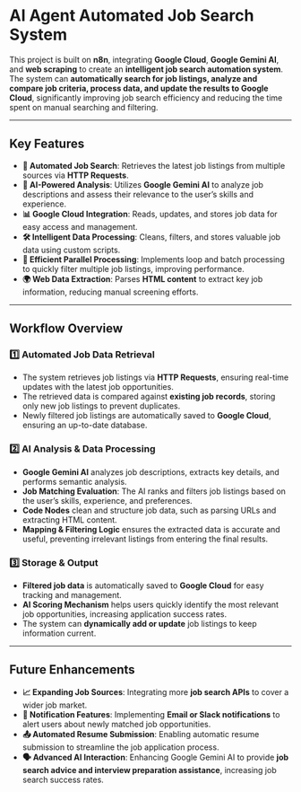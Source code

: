 # AI Agent Automated Job Search System

This project is built on **n8n**, integrating **Google Cloud**, **Google Gemini AI**, and **web scraping** to create an **intelligent job search automation system**.  
The system can **automatically search for job listings, analyze and compare job criteria, process data, and update the results to Google Cloud**, significantly improving job search efficiency and reducing the time spent on manual searching and filtering.

---

## Key Features

- **📌 Automated Job Search**: Retrieves the latest job listings from multiple sources via **HTTP Requests**.  
- **🧠 AI-Powered Analysis**: Utilizes **Google Gemini AI** to analyze job descriptions and assess their relevance to the user’s skills and experience.  
- **📊 Google Cloud Integration**: Reads, updates, and stores job data for easy access and management.  
- **🛠 Intelligent Data Processing**: Cleans, filters, and stores valuable job data using custom scripts.  
- **🔄 Efficient Parallel Processing**: Implements loop and batch processing to quickly filter multiple job listings, improving performance.  
- **🌍 Web Data Extraction**: Parses **HTML content** to extract key job information, reducing manual screening efforts.  

---

## Workflow Overview

### **1️⃣ Automated Job Data Retrieval**
- The system retrieves job listings via **HTTP Requests**, ensuring real-time updates with the latest job opportunities.  
- The retrieved data is compared against **existing job records**, storing only new job listings to prevent duplicates.  
- Newly filtered job listings are automatically saved to **Google Cloud**, ensuring an up-to-date database.  

### **2️⃣ AI Analysis & Data Processing**
- **Google Gemini AI** analyzes job descriptions, extracts key details, and performs semantic analysis.  
- **Job Matching Evaluation**: The AI ranks and filters job listings based on the user’s skills, experience, and preferences.  
- **Code Nodes** clean and structure job data, such as parsing URLs and extracting HTML content.  
- **Mapping & Filtering Logic** ensures the extracted data is accurate and useful, preventing irrelevant listings from entering the final results.  

### **3️⃣ Storage & Output**
- **Filtered job data** is automatically saved to **Google Cloud** for easy tracking and management.  
- **AI Scoring Mechanism** helps users quickly identify the most relevant job opportunities, increasing application success rates.  
- The system can **dynamically add or update** job listings to keep information current.  

---

## Future Enhancements
- **📈 Expanding Job Sources**: Integrating more **job search APIs** to cover a wider job market.  
- **📩 Notification Features**: Implementing **Email or Slack notifications** to alert users about newly matched job opportunities.  
- **📤 Automated Resume Submission**: Enabling automatic resume submission to streamline the job application process.  
- **🗣 Advanced AI Interaction**: Enhancing Google Gemini AI to provide **job search advice and interview preparation assistance**, increasing job search success rates.  
